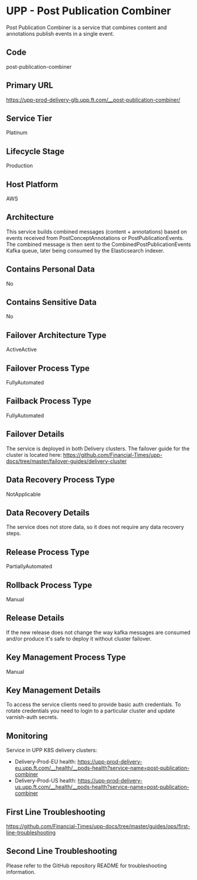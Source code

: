 <!--
    Written in the format prescribed by https://github.com/Financial-Times/runbook.md.
    Any future edits should abide by this format.
-->
# UPP - Post Publication Combiner

Post Publication Combiner is a service that combines content and annotations publish events in a single event.

## Code

post-publication-combiner

## Primary URL

https://upp-prod-delivery-glb.upp.ft.com/__post-publication-combiner/

## Service Tier

Platinum

## Lifecycle Stage

Production

## Host Platform

AWS

## Architecture

This service builds combined messages (content + annotations) based on events received from PostConceptAnnotations or PostPublicationEvents. The combined message is then sent to the CombinedPostPublicationEvents Kafka queue, later being consumed by the Elasticsearch indexer.

## Contains Personal Data

No

## Contains Sensitive Data

No

<!-- Placeholder - remove HTML comment markers to activate
## Can Download Personal Data
Choose Yes or No

...or delete this placeholder if not applicable to this system
-->

<!-- Placeholder - remove HTML comment markers to activate
## Can Contact Individuals
Choose Yes or No

...or delete this placeholder if not applicable to this system
-->

## Failover Architecture Type

ActiveActive

## Failover Process Type

FullyAutomated

## Failback Process Type

FullyAutomated

## Failover Details

The service is deployed in both Delivery clusters. The failover guide for the cluster is located here:
<https://github.com/Financial-Times/upp-docs/tree/master/failover-guides/delivery-cluster>

## Data Recovery Process Type

NotApplicable

## Data Recovery Details

The service does not store data, so it does not require any data recovery steps.

## Release Process Type

PartiallyAutomated

## Rollback Process Type

Manual

## Release Details

If the new release does not change the way kafka messages are consumed and/or produce it's safe to deploy it without cluster failover.

<!-- Placeholder - remove HTML comment markers to activate
## Heroku Pipeline Name
Enter descriptive text satisfying the following:
This is the name of the Heroku pipeline for this system. If you don't have a pipeline, this is the name of the app in Heroku. A pipeline is a group of Heroku apps that share the same codebase where each app in a pipeline represents the different stages in a continuous delivery workflow, i.e. staging, production.

...or delete this placeholder if not applicable to this system
-->

## Key Management Process Type

Manual

## Key Management Details

To access the service clients need to provide basic auth credentials.
To rotate credentials you need to login to a particular cluster and update varnish-auth secrets.

## Monitoring

Service in UPP K8S delivery clusters:

*   Delivery-Prod-EU health: <https://upp-prod-delivery-eu.upp.ft.com/__health/__pods-health?service-name=post-publication-combiner>
*   Delivery-Prod-US health: <https://upp-prod-delivery-us.upp.ft.com/__health/__pods-health?service-name=post-publication-combiner>

## First Line Troubleshooting

<https://github.com/Financial-Times/upp-docs/tree/master/guides/ops/first-line-troubleshooting>

## Second Line Troubleshooting

Please refer to the GitHub repository README for troubleshooting information.